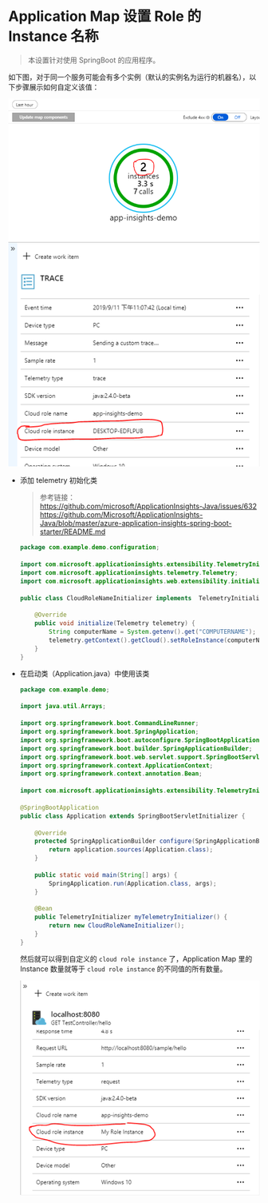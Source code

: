 # Application Map 设置 Role 的 Instance 名称

> 本设置针对使用 SpringBoot 的应用程序。

如下图，对于同一个服务可能会有多个实例（默认的实例名为运行的机器名），以下步骤展示如何自定义该值：

![cloud role instance](./images/cloud-role-instance.png)
![telemetry model](./images/telemetry-model.png)

- 添加 telemetry 初始化类

    > 参考链接：  
    > <https://github.com/microsoft/ApplicationInsights-Java/issues/632>  
    > <https://github.com/Microsoft/ApplicationInsights-Java/blob/master/azure-application-insights-spring-boot-starter/README.md>

    ```java
    package com.example.demo.configuration;

    import com.microsoft.applicationinsights.extensibility.TelemetryInitializer;
    import com.microsoft.applicationinsights.telemetry.Telemetry;
    import com.microsoft.applicationinsights.web.extensibility.initializers.WebTelemetryInitializerBase;

    public class CloudRoleNameInitializer implements  TelemetryInitializer  {

        @Override
        public void initialize(Telemetry telemetry) {
            String computerName = System.getenv().get("COMPUTERNAME");
            telemetry.getContext().getCloud().setRoleInstance(computerName);
        }
    }
    ```

- 在启动类（Application.java）中使用该类

    ```java
    package com.example.demo;

    import java.util.Arrays;

    import org.springframework.boot.CommandLineRunner;
    import org.springframework.boot.SpringApplication;
    import org.springframework.boot.autoconfigure.SpringBootApplication;
    import org.springframework.boot.builder.SpringApplicationBuilder;
    import org.springframework.boot.web.servlet.support.SpringBootServletInitializer;
    import org.springframework.context.ApplicationContext;
    import org.springframework.context.annotation.Bean;

    import com.microsoft.applicationinsights.extensibility.TelemetryInitializer;

    @SpringBootApplication
    public class Application extends SpringBootServletInitializer {

        @Override
        protected SpringApplicationBuilder configure(SpringApplicationBuilder application) {
            return application.sources(Application.class);
        }

        public static void main(String[] args) {
            SpringApplication.run(Application.class, args);
        }

        @Bean
        public TelemetryInitializer myTelemetryInitializer() {
            return new CloudRoleNameInitializer();
        }
    }
    ```

    然后就可以得到自定义的 `cloud role instance` 了，Application Map 里的 Instance 数量就等于 `cloud role instance` 的不同值的所有数量。

    ![telemetry custom model](./images/telemetry-custom-model.png)
